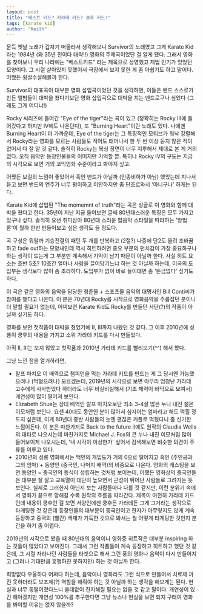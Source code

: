 ```yaml
---
layout: post
title: "베스트 키드? 카라테 키드? 쿵후 키드?"
tags: [karate kid]
author: "Keith"
---
```


문득 옛날 노래가 갑자기 떠올라서 생각해보니 Survivor의 노래였고 그게 Karate Kid라는 1984년 (와 35년 전이다 대략!!) 영화의 주제곡이었단 걸 알게 됐다. 그래서 영화를 찾아보니 우리 나라에는 "베스트키드" 라는 제목으로 상영했고 제법 인기가 있었던 모양이다. 그 시절 살아있지 못했어서 극장에서 보지 못한 게 좀 아쉽기도 하고 말이다. 어쨌든 횡설수설해볼까 한다.

Survivor의 대표곡이 대부분 영화 삽입곡이었던 것을 생각하면, 이들은 밴드 스스로가 만든 앨범들이 대박을 쳤다기보단 영화 삽입곡으로 대박을 치는 밴드로구나 싶었다 (그래도 그게 어디냐!) 

Rocky 씨리즈에 들어간 "Eye of the tiger"라는 곡이 있고 (정확히는 Rocky III에 들어갔다고 하지만 IV에도 나온단다), 또 "Burning Heart"이란 노래도 있다. 나에겐 Burning Heart이 더 가까운데, Eye of the tiger는 그 특징적인 모티브가 워낙 강렬해서 Rocky라는 영화를 모르는 사람들도 적어도 태어나서 한 두 번 이상 듣지 않은 적이 없어서 다 잘 알 것 같다. 솔직히 Rocky는 복싱 장면이 너무 지루해서 제대로 본 게 거의 없다. 오직 음악만 등장인물들의 이미지만 기억할 뿐. 특히나 Rocky IV의 구도는 지금의 시각으로 보면 거의 코믹영화 수준이라고 봐야지 싶고. 

어쨌든 보컬의 느낌이 좋았어서 흑인 밴드가 아닐까 (인종비하가 아님) 했었는데 지나서 듣고 보면 밴드의 연주가 너무 평이하고 미안하지만 좀 단조로와서 '아니구나' 하게는 된다. 

Karate Kid에 삽입된 "The momemnt of truth"라는 곡은 싱글로 이 영화와 함께 대박을 쳤다고 한다. 35년이 지난 지금 들어보면 글쎄 80년대스러운 특징은 모두 가지고 있구나 싶다. 솔직히 요샌 취미삼아 80년대 스러운 팝음악 스타일을 따라하는 '방법론'이 뭘까 한번 만들어보고 싶은 생각도 들 정도다. 

곡 구성은 뭐랄까 기승전결의 패턴 두 개를 반복하고 (2절?) 나중에 단2도 올려 조바꿈하고 fade out하는 모양새인데 역시 히트하려면 중요 부분의 펀치감이 가장 중요하구나 하는 생각이 드는게 그 부분만 계속해서 기억이 남기 때문이 아닐까 한다. 사실 히트 요소는 초반 5초? 10초간 얼마나 사람을 끌어당기느냐 하는 것 아닐까 하는데, 이곡의 도입부는 생각보다 많이 좀 초라하다. 도입부가 없이 바로 들이대면 좀 '뜬금없다' 싶기도 하다. 

이 곡은 같은 영화의 음악을 담당한 청춘물 + 스포츠물 음악의 대명사인 Bill Conti씨가 참여를 했다고 나온다. 이 분은 70년대 Rocky를 시작으로 영화음악을 주름잡던 분이니 더 말할 필요가 없는데, 어찌보면 Karate Kid도 Rocky를 만들던 사단(?)의 작품이 아닐까 싶기도 하다. 

영화를 보면 첫작품이 대박을 쳤었기에 II, III까지 나왔던 것 같다. 그 이후 2010년에 성룡이 쿵후의 내용을 가지고 소위 가라데 키드를 다시 만들었다. 

아직 II, III는 보지 않았고 첫작품과 2010년 가라데 키드를 빨리보기(^^) 해서 봤다.

그냥 느낀 점을 열거하라면,
* 랄프 마치오 이 배역으로 챔피언을 먹는 가라데 키드를 만드는 게 그 당시엔 가능했으려나 (먹혔으려나) 모르겠는데, 2019년의 시각으로 보면 아무리 엄청난 가라데 고수에게 사사받았다 하더라도 너무 비실비실해서 (기초 체력이 바닥으로 보여서) 개연성이 많이 떨어져 보인다. 
* Elizabeth Shue는 상대 배역인 랄프 마치오보단 최소 3-4살 많은 누나 내진 젊은 이모처럼 보인다. 요샌 40대도 동안인 분이 많아서 심지어는 엄마라고 해도 먹힐 정도지 싶은데, 이게 80년대 중반 사람들의 눈엔 괜찮은 커플로 먹혔다니 좀 신기한 느낌이든다. 이 분은 마찬가지로 Back to the future II에도 원작의 Claudia Wells의 대타로 나오시는데 마찬가지로 Michael J. Fox의 큰 누나 내진 이모처럼 많이 들어보이게 나오시는데, '내 시각이 이상한가' 싶어서 검색해보면 비슷한 의견이 주류를 이루고 있다.
* 2010년의 성룡 영화에서는 백인의 개입도가 거의 0으로 떨어지고 흑인 (주인공과 그의 엄마) + 동양인 (중국인, 나머지 배역)의 비중으로 나온다. 영화의 캐스팅을 보면 동양인 = 중국인의 등식이 성립하는 것처럼 보이는데, 어쨌든 영화상의 중국인들은 대부분 잘 살고 교육열이 대단히 높으면서 근성이 뛰어난 사람들로 그려지는 듯 보인다. 실제로 그러한지 아닌지 보는 사람들마다 다를 것 같지만, 이런 분위기 속에서 영화가 끝으로 향해갈 수록 원작의 흐름을 따라간다. 제목이 여전히 가라데 키드인데 내용이 쿵후인 걸 보면 서양인에겐 쿵후든 가라데든 그게 그거라는 생각으로 타게팅한 것 같은데 등장인물의 대부분이 중국인이고 한자가 아무렇지도 않게 계속 등장하고 중국의 (빨간) 색채가 가득한 것으로 봐서는 뭘 어떻게 타게팅한 것인지 분간을 하기 좀 어렵다.

2019년의 시각으로 봤을 때 80년대의 음악이나 영화중 히트작은 대부분 inspiring 하는 것들이 많았다고 보여진다. 그래서 그런 작품들이 계속 등장하고 히트하고 했던 것 같은데, 그 시절 자라나던 사람들을 타겟으로 해서 그런 풍의 영화나 음악이 다시 만들어지고 (그러나 기대만큼 흥행하진 못하지만) 하는 것 아닐까 한다. 

희망없다 우울하다 어쩌다 하는데, 음악이나 영화라도 그런 식으로 만들어서 치료제 까진 못하더라도 보조제(?) 역할을 해줘야 하는 것 아닐까 하는 생각을 해보게는 된다. 현실과 너무 동떨어졌다느니 쓸데없이 진지해질 필요는 없을 것 같고 말이다. 개연성이 있긴 해야겠지만 개연성 100%를 추구한다면 그냥 뉴스나 현실을 보면 되지 구태여 영화를 봐야할 이유는 없지 않을까?